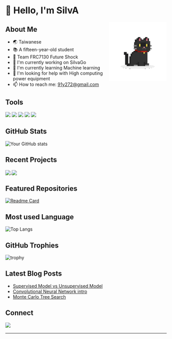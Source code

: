 # 👋 Hello, I'm SilvA
<img align="right" src="cat.gif" alt="Cat Animation" width="180" />

##  About Me
- 🌏 Taiwanese
- 📚 A fifteen-year-old student
- 🔧 Team FRC7130 Future Shock
- 🔭 I'm currently working on SilvaGo
- 🌱 I'm currently learning Machine learning
- 🤔 I'm looking for help with High computing power equipment
- 📫 How to reach me: 91y272@gmail.com

## Tools
<p align="left">
  <img src="https://img.shields.io/badge/-Git-F05032?style=flat-square&logo=git&logoColor=white" />
  <img src="https://img.shields.io/badge/-Java-007396?style=flat-square&logo=java&logoColor=white" />
  <img src="https://img.shields.io/badge/-JavaScript-F7DF1E?style=flat-square&logo=javascript&logoColor=black" />
  <img src="https://img.shields.io/badge/-Scala-DC322F?style=flat-square&logo=scala&logoColor=white" />
  <img src="https://img.shields.io/badge/-Python-3776AB?style=flat-square&logo=python&logoColor=white" />
</p>

##  GitHub Stats
![Your GitHub stats](https://github-readme-stats.vercel.app/api?username=Eagle962&show_icons=true&theme=radical)

##  Recent Projects
<a href="https://github.com/Eagle962/SilvaGo">
  <img align="center" src="https://github-readme-stats.vercel.app/api/pin/?username=Eagle962&repo=SilvaGo&theme=radical" />
</a>
<a href="https://github.com/Eagle962/Silver-2.0">
  <img align="center" src="https://github-readme-stats.vercel.app/api/pin/?username=Eagle962&repo=Silver-2.0&theme=radical" />
</a>


##  Featured Repositories
[![Readme Card](https://github-readme-stats.vercel.app/api/pin/?username=Eagle962&repo=SilvaGo&theme=radical)](https://github.com/Eagle962/SilvaGo)

##  Most used Language 
![Top Langs](https://github-readme-stats.vercel.app/api/top-langs/?username=Eagle962&layout=compact&theme=radical)

##  GitHub Trophies
![trophy](https://github-profile-trophy.vercel.app/?username=Eagle962&theme=radical)

##  Latest Blog Posts
<!-- BLOG-POST-LIST:START -->
- [Supervised Model vs Unsupervised Model](https://medium.com/@91y272/supervised-model-vs-unsupervised-model-08d273df471f)
- [Convolutional Neural Network intro](https://medium.com/@91y272/convolutional-neural-network-intro-837af6675de5)
- [Monte Carlo Tree Search](https://medium.com/@91y272/monte-carlo-tree-search-2cbfcc9a4742)
<!-- BLOG-POST-LIST:END -->

##  Connect
<a href="https://discord.com/users/silvaouo">
  <img src="https://img.shields.io/badge/-Discord-5865F2?style=flat-square&logo=discord&logoColor=white" />
</a>

---


